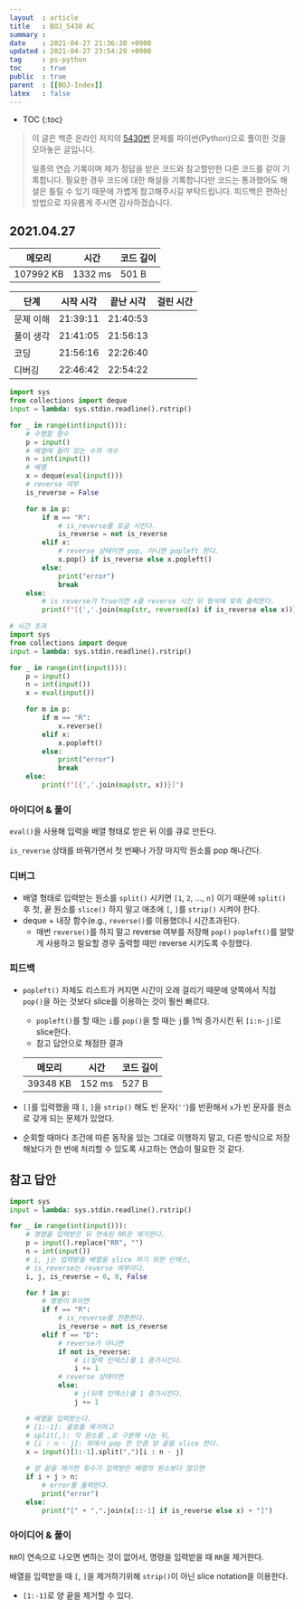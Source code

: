 ```yaml
---
layout  : article
title   : BOJ_5430 AC
summary : 
date    : 2021-04-27 21:36:38 +0900
updated : 2021-04-27 23:54:29 +0900
tag     : ps-python
toc     : true
public  : true
parent  : [[BOJ-Index]]
latex   : false
---
```

* TOC
{:toc}

> 이 글은 백준 온라인 저지의 [5430번](https://www.acmicpc.net/problem/5430) 문제를 파이썬(Python)으로 풀이한 것을 모아놓은 글입니다.
>
> 일종의 연습 기록이며 제가 정답을 받은 코드와 참고할만한 다른 코드를 같이 기록합니다. 필요한 경우 코드에 대한 해설을 기록합니다만 코드는 통과했어도 해설은 틀릴 수 있기 때문에 가볍게 참고해주시길 부탁드립니다. 피드백은 편하신 방법으로 자유롭게 주시면 감사하겠습니다.

## 2021.04.27

| 메모리    | 시간    | 코드 길이 |
| --------- | -----   | --------- |
| 107992 KB | 1332 ms | 501 B     |

| 단계      | 시작 시각 | 끝난 시각 | 걸린 시간 |
| --------- | --------- | --------- | --------- |
| 문제 이해 | 21:39:11  | 21:40:53  |           |
| 풀이 생각 | 21:41:05  | 21:56:13  |           |
| 코딩      | 21:56:16  | 22:26:40  |           |
| 디버깅    | 22:46:42  | 22:54:22  |           |

```python
import sys
from collections import deque
input = lambda: sys.stdin.readline().rstrip()

for _ in range(int(input())):
    # 수행할 함수
    p = input()
    # 배열에 들어 있는 수의 개수
    n = int(input())
    # 배열
    x = deque(eval(input()))
    # reverse 여부
    is_reverse = False

    for m in p:
        if m == "R":
            # is_reverse를 토글 시킨다.
            is_reverse = not is_reverse
        elif x:
            # reverse 상태이면 pop, 아니면 popleft 한다.
            x.pop() if is_reverse else x.popleft()
        else:
            print("error")
            break
    else:
        # is reverse가 True이면 x를 reverse 시킨 뒤 형식에 맞춰 출력한다.
        print(f"[{','.join(map(str, reversed(x) if is_reverse else x))}]")

# 시간 초과
import sys
from collections import deque
input = lambda: sys.stdin.readline().rstrip()

for _ in range(int(input())):
    p = input()
    n = int(input())
    x = eval(input())

    for m in p:
        if m == "R":
            x.reverse()
        elif x:
            x.popleft()
        else:
            print("error")
            break
    else:
        print(f"[{','.join(map(str, x))}]")

```

### 아이디어 & 풀이

`eval()`을 사용해 입력을 배열 형태로 받은 뒤 이를 큐로 만든다.

`is_reverse` 상태를 바꿔가면서 첫 번째나 가장 마지막 원소를 pop 해나간다.

### 디버그

* 배열 형태로 입력받는 원소를 `split()` 시키면 `[1`, `2`, ..., `n]` 이기 때문에 `split()` 후 첫, 끝 원소를 `slice()` 하지 말고 애초에 `[`, `]`를 `strip()` 시켜야 한다.
* deque + 내장 함수(e.g., `reverse()`를 이용했더니 시간초과된다.
    * 매번 `reverse()`를 하지 말고 reverse 여부를 저장해 `pop()` `popleft()`를 알맞게 사용하고 필요할 경우 출력할 때만 reverse 시키도록 수정했다.

### 피드백

* `popleft()` 자체도 리스트가 커지면 시간이 오래 걸리기 때문에 양쪽에서 직접 `pop()`을 하는 것보다 slice를 이용하는 것이 훨씬 빠르다.
    * `popleft()`를 할 때는 `i`를 `pop()`을 할 때는 `j`를 1씩 증가시킨 뒤 `[i:n-j]`로 slice한다.
    * 참고 답안으로 채점한 결과

    | 메모리    | 시간    | 코드 길이 |
    | --------- | -----   | --------- |
    | 39348 KB  | 152 ms  | 527 B     |

* `[]`를 입력했을 때 `[`, `]`을 `strip()` 해도 빈 문자(`''`)를 반환해서 `x`가 빈 문자를 원소로 갖게 되는 문제가 있었다.
* 순회할 때마다 조건에 따른 동작을 있는 그대로 이행하지 말고, 다른 방식으로 저장해놨다가 한 번에 처리할 수 있도록 사고하는 연습이 필요한 것 같다.

## 참고 답안

```python
import sys
input = lambda: sys.stdin.readline().rstrip()

for _ in range(int(input())):
    # 명령을 입력받은 뒤 연속된 RR은 제거한다.
    p = input().replace("RR", "")
    n = int(input())
    # i, j는 입력받을 배열을 slice 하기 위한 인덱스,
    # is_reverse는 reverse 여부이다.
    i, j, is_reverse = 0, 0, False

    for f in p:
        # 명령이 R이면
        if f == "R":
            # is_reverse를 전환한다.
            is_reverse = not is_reverse
        elif f == "D":
            # reverse가 아니면
            if not is_reverse:
                # i(앞쪽 인덱스)를 1 증가시킨다.
                i += 1
            # reverse 상태이면
            else:
                # j(뒤쪽 인덱스)를 1 증가시킨다.
                j += 1

    # 배열을 입력받는다. 
    # [1:-1]: 괄호를 제거하고
    # split(,): 각 원소를 ,로 구분해 나눈 뒤,
    # [i : n - j]: 위에서 pop 한 만큼 양 끝을 slice 한다.
    x = input()[1:-1].split(",")[i : n - j]

    # 양 끝을 제거한 횟수가 입력받은 배열의 원소보다 많으면 
    if i + j > n:
        # error를 출력한다.
        print("error")
    else:
        print("[" + ",".join(x[::-1] if is_reverse else x) + "]")
```

### 아이디어 & 풀이

`RR`이 연속으로 나오면 변하는 것이 없어서, 명령을 입력받을 때 `RR`을 제거한다.

배열을 입력받을 때 `[`, `]`을 제거하기위해 `strip()`이 아닌 slice notation을 이용한다.

* `[1:-1]`로 양 끝을 제거할 수 있다.
